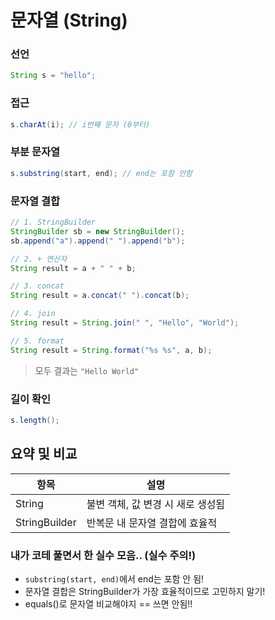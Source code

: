 # 문자열 (String)

### 선언
```java
String s = "hello";
```

### 접근
```java
s.charAt(i); // i번째 문자 (0부터)
```

### 부분 문자열
```java
s.substring(start, end); // end는 포함 안함
```

### 문자열 결합
```java
// 1. StringBuilder
StringBuilder sb = new StringBuilder();
sb.append("a").append(" ").append("b");

// 2. + 연산자
String result = a + " " + b;

// 3. concat
String result = a.concat(" ").concat(b);

// 4. join
String result = String.join(" ", "Hello", "World");

// 5. format
String result = String.format("%s %s", a, b);
```

> 모두 결과는 `"Hello World"`

### 길이 확인
```java
s.length();
```

## 요약 및 비교

| 항목 | 설명 |
|------|------|
| String | 불변 객체, 값 변경 시 새로 생성됨 |
| StringBuilder | 반복문 내 문자열 결합에 효율적 |


### 내가 코테 풀면서 한 실수 모음.. (실수 주의!)
- `substring(start, end)`에서 end는 포함 안 됨!
- 문자열 결합은 StringBuilder가 가장 효율적이므로 고민하지 말기!
- equals()로 문자열 비교해야지 == 쓰면 안됨!!
